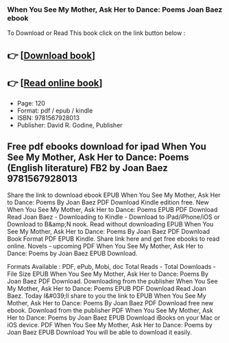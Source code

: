 ### When You See My Mother, Ask Her to Dance: Poems Joan Baez ebook

To Download or Read This book click on the link button below :

## 👉  [**[Download book](http://get-pdfs.com/download.php?group=book&from=github.com&id=708217&lnk=1079 "Download book")**]

## 👉  [**[Read online book](http://get-pdfs.com/download.php?group=book&from=github.com&id=708217&lnk=1079 "Read online book")**]


* Page: 120
* Format: pdf / epub / kindle
* ISBN: 9781567928013
* Publisher: David R. Godine, Publisher



## Free pdf ebooks download for ipad When You See My Mother, Ask Her to Dance: Poems (English literature) FB2 by Joan Baez 9781567928013


Share the link to download ebook EPUB When You See My Mother, Ask Her to Dance: Poems By Joan Baez PDF Download Kindle edition free. New When You See My Mother, Ask Her to Dance: Poems EPUB PDF Download Read Joan Baez - Downloading to Kindle - Download to iPad/iPhone/iOS or Download to B&amp;amp;N nook. Read without downloading EPUB When You See My Mother, Ask Her to Dance: Poems By Joan Baez PDF Download Book Format PDF EPUB Kindle. Share link here and get free ebooks to read online. Novels - upcoming PDF When You See My Mother, Ask Her to Dance: Poems by Joan Baez EPUB Download.

Formats Available : PDF, ePub, Mobi, doc Total Reads - Total Downloads - File Size EPUB When You See My Mother, Ask Her to Dance: Poems By Joan Baez PDF Download. Downloading from the publisher When You See My Mother, Ask Her to Dance: Poems EPUB PDF Download Read Joan Baez. Today I&amp;#039;ll share to you the link to EPUB When You See My Mother, Ask Her to Dance: Poems By Joan Baez PDF Download free new ebook. Download from the publisher PDF When You See My Mother, Ask Her to Dance: Poems by Joan Baez EPUB Download iBooks on your Mac or iOS device. PDF When You See My Mother, Ask Her to Dance: Poems by Joan Baez EPUB Download You will be able to download it easily.






